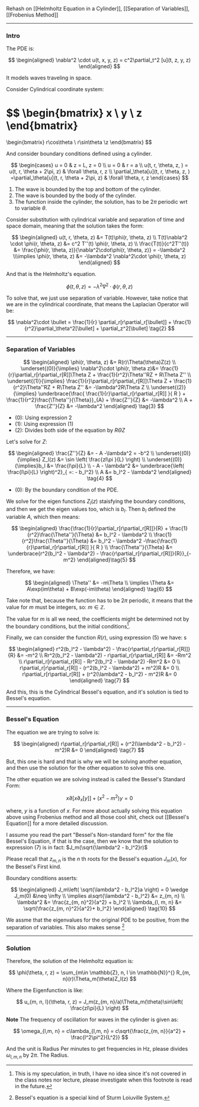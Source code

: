 Rehash on [[Helmholtz Equation in a Cylinder]], [[Separation of Variables]], [[Frobenius Method]]


---
### **Intro**

The PDE is: 

$$
\begin{aligned}
    \nabla^2 \cdot u(t, x, y, z)  = c^2\partial_t^2 [u](t, z, y, z)
\end{aligned}
$$

It models waves traveling in space. 

Consider Cylindrical coordinate system: 

$$
\begin{bmatrix}
    x \\ y \\ z
\end{bmatrix}
=
\begin{bmatrix}
    r\cos\theta \\ r\sin\theta \\z
\end{bmatrix}
$$

And consider boundary conditions defined using a cylinder. 

$$
\begin{cases}
    u = 0 & z = L, z = 0
    \\
    u = 0 & r = a
    \\
    u(t, r, \theta, z, ) = u(t, r, \theta + 2\pi, z) & \forall \theta, r, z 
    \\
    \partial_\theta[u](t, r, \theta, z, ) =\partial_\theta[u](t, r, \theta + 2\pi, z) & \forall \theta, r, z 
\end{cases}
$$

1. The wave is bounded by the top and bottom of the cylinder. 
2. The wave is bounded by the body of the cylinder. 
3. The function inside the cylinder, the solution, has to be $2\pi$ periodic wrt to variable $\theta$. 


Consider substitution with cylindrical variable and separation of time and space domain, meaning that the solution takes the form: 

$$
\begin{aligned}
    u(t, r, \theta, z) &= T(t)\phi(r, \theta, z)    
    \\
    T(t)\nabla^2 \cdot \phi(r, \theta, z) &= 
    c^2 T''(t) \phi(r, \theta, z)
    \\
    \frac{T(t)}{c^2T''(t)} &= \frac{\phi(r, \theta, z)}{\nabla^2\cdot\phi(r, \theta, z)} = -\lambda^2
    \\\implies 
    \phi(r, \theta, z) &= -\lambda^2 \nabla^2\cdot \phi(r, \theta, z)
\end{aligned}
$$

And that is the Helmholtz's equation.

$$
\phi(t, \theta, z) = -\lambda^2 \nabla^2\cdot \phi(r, \theta, z)
\tag{1}
$$

To solve that, we just use separation of variable. However, take notice that we are in the cylindrical coordinate, that means the Laplacian Operator will be: 

$$
\nabla^2\cdot \bullet = 
\frac{1}{r} \partial_r[r\partial_r[\bullet]]
+ 
\frac{1}{r^2}\partial_\theta^2[\bullet] + 
\partial_z^2[\bullet]
\tag{2}
$$

---
### **Separation of Variables**

$$
\begin{aligned}
    \phi(r, \theta, z) &= R(r)\Theta(\theta)Z(z)
    \\
    \underset{(0)}{\implies}
    \nabla^2\cdot \phi(r, \theta z)&= \frac{1}{r}\partial_r[r\partial_r[R]]\Theta Z + 
    \frac{1}{r^2}\Theta''RZ + 
    R\Theta Z''
    \\
    \underset{(1)}{\implies}
    \frac{1}{r}\partial_r[r\partial_r[R]]\Theta Z + 
    \frac{1}{r^2}\Theta''RZ + 
    R\Theta Z''
    &=
    -\lambda^2R\Theta Z
    \\
    \underset{(2)}{\implies}
    \underbrace{\frac{
        \frac{1}{r}\partial_r[r\partial_r[R]]
        }{
            R
        } + 
        \frac{1}{r^2}\frac{\Theta''}{\Theta}}_{A} + 
    \frac{Z''}{Z} &= -\lambda^2
    \\
    A + \frac{Z''}{Z} &= -\lambda^2
\end{aligned}
\tag{3}
$$

* (0): Using expression 2
* (1): Using expression (1)
* (2): Divides both side of the equation by $R\Theta Z$

Let's solve for $Z$: 

$$
\begin{aligned}
    \frac{Z''}{Z} &= - A -\lambda^2 = -b^2
    \\
    \underset{(0)}{\implies}
    Z_l(z) &= \sin \left(
        \frac{zl\pi  }{L}
    \right)
    \\
    \underset{(0)}{\implies}b_l &= \frac{l\pi}{L}
    \\
    - A - \lambda^2 &= \underbrace{\left(
        \frac{l\pi}{L}
    \right)^2}_{ =: - b_l^2}
    \\
    A &=  b_l^2 - \lambda^2
\end{aligned}
\tag{4}
$$

* (0): By the boundary condition of the PDE. 

We solve for the eigen functions $Z_l(z)$ staisfying the boundary conditions, and then we get the eigen values too, which is $b_l$. Then $b_l$ defined the variable $A$, which then means: 



$$
\begin{aligned}
    \frac{\frac{1}{r}\partial_r[r\partial_r[R]]}{R} + 
    \frac{1}{r^2}\frac{\Theta''}{\Theta}
    &= 
    b_l^2 - \lambda^2
    \\
    \frac{1}{r^2}\frac{\Theta''}{\Theta} &= b_l^2 - \lambda^2 -\frac{\frac{1}{r}\partial_r[r\partial_r[R]]
        }{
            R
        }
    \\
    \frac{\Theta''}{\Theta} &= 
    \underbrace{r^2(b_l^2 - \lambda^2) - \frac{r\partial_r[r\partial_r[R]]}{R}}_{-m^2}
\end{aligned}\tag{5}
$$

Therefore, we have: 

$$
\begin{aligned}
    \Theta'' &= -m\Theta    
    \\
    \implies
    \Theta &= A\exp(im\theta) + B\exp(-im\theta)
\end{aligned}
\tag{6}
$$

Take note that, because the function has to be $2\pi$ periodic, it means that the value for $m$ must be integers, so: $m \in \mathbb{Z}$. 

The value for $m$ is all we need, the coefficients might be determined not by the boundary conditions, but the initial conditions[^1]. 

Finally, we can consider the function $R(r)$, using expression (5) we have: s

$$
\begin{aligned}
    r^2(b_l^2 - \lambda^2) - \frac{r\partial_r[r\partial_r[R]]}{R} 
    &= -m^2
    \\
    Rr^2(b_l^2 - \lambda^2) - r\partial_r[r\partial_r[R]] &= -Rm^2
    \\
    r\partial_r[r\partial_r[R]] - Rr^2(b_l^2 - \lambda^2) -Rm^2 &= 0
    \\
    r\partial_r[r\partial_r[R]] - (r^2(b_l^2 - \lambda^2) + m^2)R &= 0
    \\
    r\partial_r[r\partial_r[R]] + (r^2(\lambda^2 - b_l^2) - m^2)R &= 0
\end{aligned}
\tag{7}
$$

And this, this is the Cylindrical Bessel's equation, and it's solution is tied to Bessel's equation. 

---
### **Bessel's Equation**

The equation we are trying to solve is: 

$$
\begin{aligned}
    r\partial_r[r\partial_r[R]] + (r^2(\lambda^2 - b_l^2) - m^2)R &= 0
\end{aligned}
\tag{7}
$$

But, this one is hard and that is why we will be solving another equation, and then use the solution for the other equation to solve this one. 

The other equation we are solving instead is called the Bessel's Standard Form: 

$$
x\partial[x\partial_x[y]] + (x^2 - m^2)y = 0
\tag{9}
$$

where, $y$ is a function of $x$. For more about actually solving this equation above using Frobenius method and all those cool shit, check out [[Bessel's Equation]] for a more detailed discussion. 

I assume you read the part "Bessel's Non-standard form" for the file Bessel's Equation, if that is the case, then we know that the solution to expression (7) is in fact: $J_m(\sqrt{\lambda^2 - b_l^2}r)$

Please recall that $z_{m, n}$ is the $n$ th roots for the Bessel's equation $J_m(x)$, for the Bessel's First kind. 

Boundary conditions asserts: 

$$
\begin{aligned}
    J_m\left(
        \sqrt{\lambda^2 - b_l^2}a
    \right) = 0 \wedge J_m(0) &\neq \infty    
    \\
    \implies 
    a\sqrt{\lambda^2 - b_l^2} &= z_{m, n}
    \\
    \lambda^2 &= \frac{z_{m, n}^2}{a^2} + b_l^2
    \\
    \lambda_{l, m, n} &= \sqrt{\frac{z_{m, n}^2}{a^2}+ b_l^2}
\end{aligned}
\tag{10}
$$

We assme that the eigenvalues for the original PDE to be positive, from the separation of variables. This also makes sense [^2]

---
### **Solution** 

Therefore, the solution of the Helmholtz equation is: 

$$
\phi(\theta, r, z) = \sum_{m\in \mathbb{Z}, n, l \in \mathbb{N}}^{}
    R_{m, n}(r)\Theta_m(\theta)Z_l(z)
$$

Where the Eigenfunction is like: 

$$
u_{m, n, l}(\theta, r, z) = J_m(z_{m, n}/a)\Theta_m(\theta)\sin\left(
    \frac{zl\pi}{L}
\right)
$$

**Note**
The frequency of oscillation for waves in the cylinder is given as: 

$$
\omega_{l,m, n} = c\lambda_{l,m, n} = c\sqrt{\frac{z_{m, n}}{a^2} + \frac{l^2\pi^2}{L^2}}
$$

And the unit is Radius Per minutes to get frequencies in Hz, please divides $\omega_{l,m, n}$ by $2\pi$. The Radius. 


[^1]: This is my speculation, in truth, I have no idea since it's not covered in the class notes nor lecture, please investigate when this footnote is read in the future. 
[^2]: Bessel's equation is a special kind of Sturm Loiuville System. 
